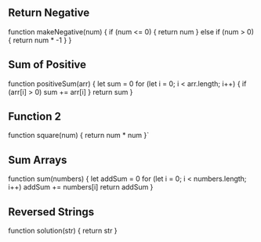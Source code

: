 ## Return Negative

function makeNegative(num) {
if (num <= 0) {
return num
} else if (num > 0) {
return num \* -1
}
}

## Sum of Positive

function positiveSum(arr) {
let sum = 0
for (let i = 0; i < arr.length; i++) {
if (arr[i] > 0) sum += arr[i]
}
return sum
}

## Function 2

function square(num) {
return num \* num
}`

## Sum Arrays

function sum(numbers) {
let addSum = 0
for (let i = 0; i < numbers.length; i++) addSum += numbers[i]
return addSum
}

## Reversed Strings

function solution(str) {
return str
}
